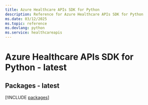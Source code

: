 ```yaml
---
title: Azure Healthcare APIs SDK for Python
description: Reference for Azure Healthcare APIs SDK for Python
ms.date: 03/12/2025
ms.topic: reference
ms.devlang: python
ms.service: healthcareapis
---
```

# Azure Healthcare APIs SDK for Python - latest
## Packages - latest
[!INCLUDE [packages](healthcare-apis-index.md)]